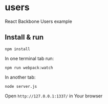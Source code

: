 # users
React Backbone Users example

## Install & run

```
npm install
```

In one terminal tab run:

```
npm run webpack:watch
```

In another tab:

```
node server.js
```

Open `http://127.0.0.1:1337/` in Your browser

